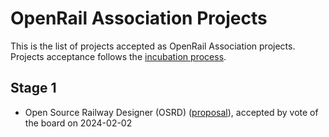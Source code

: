 # OpenRail Association Projects

This is the list of projects accepted as OpenRail Association projects. Projects acceptance follows the [incubation process](incubation_process.md).

## Stage 1 

* Open Source Railway Designer (OSRD) ([proposal](https://github.com/OpenRailAssociation/technical-committee/blob/main/project_proposals/osrd.md)), accepted by vote of the board on 2024-02-02
